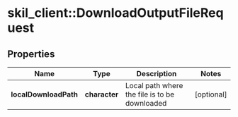 # skil_client::DownloadOutputFileRequest

## Properties
Name | Type | Description | Notes
------------ | ------------- | ------------- | -------------
**localDownloadPath** | **character** | Local path where the file is to be downloaded | [optional] 


